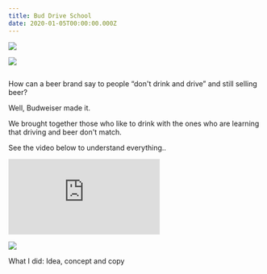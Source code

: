 ```yaml
---
title: Bud Drive School
date: 2020-01-05T00:00:00.000Z
---
```

<div class="post-container">

<div class="img-idea">

![](https://ucarecdn.com/b4b0f496-8c7d-4e02-9f25-d8d2e90bbba2/)

![](https://ucarecdn.com/2ae31413-d71a-4d71-87dc-36a0e42ed10d/)

![]()

  </div>
  <div class="text-idea">
How can a beer brand say to people “don't drink and drive” and still selling beer?

Well, Budweiser made it.

We brought together those who like to drink with the ones who are learning that driving and beer don't match.

See the video below to understand everything..

  </div>
  </div>

<iframe src="https://player.vimeo.com/video/159091418?title=0&byline=0&portrait=0" frameborder="0" allow="autoplay; fullscreen" allowfullscreen></iframe>

![](https://ucarecdn.com/e3a2fc0a-446d-4662-8854-28f74207ed3f/)

What I did: Idea, concept and copy